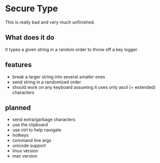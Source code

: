 # Secure Type

This is really bad and very much unfinished.

## What does it do
It types a given string in a random order to throw off a key logger

## features
- break a larger string into several smaller ones
- send string in a randomized order
- should work on any keyboard assuming it uses only ascii (+ extended) characters

## planned
- send extra/garbage characters
- use the clipboard
- use ctrl to help navigate
- hotkeys
- command line args
- unicode support
- linux version
- mac version
